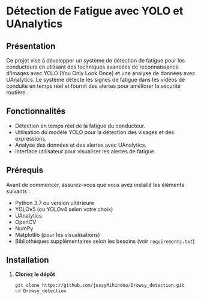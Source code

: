 # Détection de Fatigue avec YOLO et UAnalytics

## Présentation

Ce projet vise à développer un système de détection de fatigue pour les conducteurs en utilisant des techniques avancées de reconnaissance d'images avec YOLO (You Only Look Once) et une analyse de données avec UAnalytics. Le système détecte les signes de fatigue dans les vidéos de conduite en temps réel et fournit des alertes pour améliorer la sécurité routière.

## Fonctionnalités

- Détection en temps réel de la fatigue du conducteur.
- Utilisation du modèle YOLO pour la détection des visages et des expressions.
- Analyse des données et des alertes avec UAnalytics.
- Interface utilisateur pour visualiser les alertes de fatigue.

## Prérequis

Avant de commencer, assurez-vous que vous avez installé les éléments suivants :

- Python 3.7 ou version ultérieure
- YOLOv5 (ou YOLOv4 selon votre choix)
- UAnalytics
- OpenCV
- NumPy
- Matplotlib (pour les visualisations)
- Bibliothèques supplémentaires selon les besoins (voir `requirements.txt`)

## Installation

1. **Clonez le dépôt**

   ```bash
   git clone https://github.com/jessyMihindou/Drowsy_detection.git
   cd Drowsy_detection
